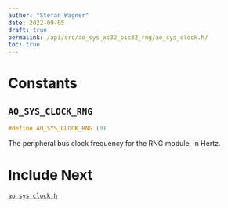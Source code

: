 ```yaml
---
author: "Stefan Wagner"
date: 2022-09-05
draft: true
permalink: /api/src/ao_sys_xc32_pic32_rng/ao_sys_clock.h/
toc: true
---
```


# Constants

## `AO_SYS_CLOCK_RNG`

```c
#define AO_SYS_CLOCK_RNG (0)
```

The peripheral bus clock frequency for the RNG module, in Hertz.

# Include Next

[`ao_sys_clock.h`](../ao_sys_xc32_pic32/ao_sys_clock.h.md)
